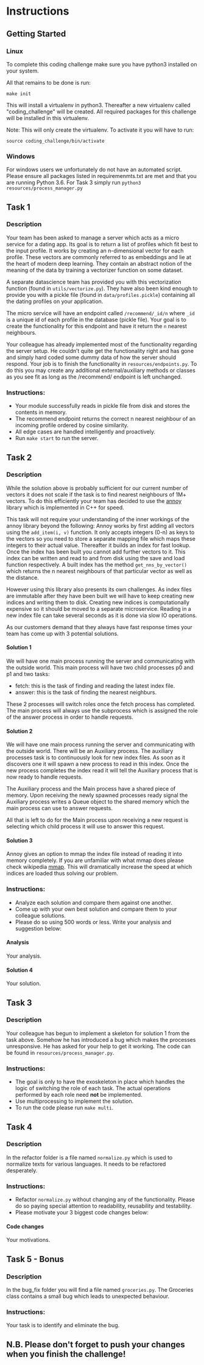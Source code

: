 # Instructions

## Getting Started

### Linux

To complete this coding challenge make sure you have python3 installed on your system.

All that remains to be done is run:

    make init


This will install a virtualenv in python3. Thereafter a new virtualenv called "coding_challenge" will be created. All required packages for this challenge will be installed in this virtualenv.

Note: This will only create the virtualenv. To activate it you will have to run:

    source coding_challenge/bin/activate

### Windows

For windows users we unfortunately do not have an automated script. Please ensure all packages listed in requiremenmts.txt are met and that you are running Python 3.6. For Task 3 simply run `python3 resources/process_manager.py`


## Task 1

### Description

Your team has been asked to manage a server which acts as a micro service for a dating app. Its goal is to return a list of profiles which fit best to the input profile. It works by creating an n-dimensional vector for each profile. These vectors are commonly referred to as embeddings and lie at the heart of modern deep learning. They contain an abstract notion of the meaning of the data by training a vectorizer function on some dataset. 

A separate datascience team has provided you with this vectorization function (found in `utils/vectorize.py`). They have also been kind enough to provide you with a pickle file (found in `data/profiles.pickle`) containing all the dating profiles on your application. 

The micro service will have an endpoint called `/recommend/_id/n` where `_id` is a unique id of each profile in the database (pickle file). Your goal is to create the functionality for this endpoint and have it return the `n` nearest neighbours.


Your colleague has already implemented most of the functionality regarding the server setup.
He couldn’t quite get the functionality right and has gone and simply hard coded some dummy data of how the server should respond.
Your job is to finish the functionality in `resources/endpoints.py`. To do this you may create any additional external/auxiliary methods or classes as you see fit as long as the /recommend/ endpoint is left unchanged.

### Instructions:

- Your module successfully reads in pickle file from disk and stores the contents in memory.
- The recommend endpoint returns the correct n nearest neighbour of an incoming profile ordered by cosine similarity.
- All edge cases are handled intelligently and proactively.
- Run `make start` to run the server.


## Task 2

### Description

While the solution above is probably sufficient for our current number of vectors it does not scale if the task is to find nearest neighbours of 1M+ vectors. 
To do this efficiently your team has decided to use the [annoy](https://github.com/spotify/annoy) library which is implemented in C++ for speed. 

This task will not require your understanding of the inner workings of the annoy library beyond the following:
Annoy works by first adding all vectors using the `add_item(i, v)` function. It only accepts integers (0-n) as keys to the vectors so you need to store a separate mapping file which maps these integers to their actual value. Thereafter it builds an index for fast lookup. Once the index has been built you cannot add further vectors to it. This index can be written and read to and from disk using the save and load function respectively. A built index has the method `get_nns_by_vector()` which returns the n nearest neighbours of that particular vector as well as the distance.

However using this library also presents its own challenges. 
As index files are immutable after they have been built we will have to keep creating new indices and writing them to disk.
Creating new indices is computationally expensive so it should be moved to a separate microservice.
Reading in a new index file can take several seconds as it is done via slow IO operations.

As our customers demand that they always have fast response times your team has come up with 3 potential solutions. 

#### Solution 1 

We will have one main process running the server and communicating with the outside world. This main process will have two child processes p0 and p1 and two tasks:

- fetch: this is the task of finding and reading the latest index file.
- answer: this is the task of finding the nearest neighburs.

These 2 processes will switch roles once the fetch process has completed. The main process will always use the subprocess which is assigned the role of the answer process in order to handle requests.

#### Solution 2
  
We will have one main process running the server and communicating with the outside world. There will be an Auxiliary process. The auxiliary processes task is to continuously look for new index files. As soon as it discovers one it will spawn a new process to read in this index. Once the new process completes the index read it will tell the Auxiliary process that is now ready to handle requests.

The Auxiliary process and the Main process have a shared piece of memory. Upon receiving the newly spawned processes ready signal the Auxiliary process writes a Queue object to the shared memory which the main process can use to answer requests.

All that is left to do for the Main process upon receiving a new request is selecting which child process it will use to answer this request. 

#### Solution 3 

Annoy gives an option to mmap the index file instead of reading it into memory completely. If you are unfamiliar with what mmap does please check wikipedia [mmap](https://en.wikipedia.org/wiki/Mmap). This will dramatically increase the speed at which indices are loaded thus solving our problem.

### Instructions:

- Analyze each solution and compare them against one another. 
- Come up with your own best solution and compare them to your colleague solutions.
- Please do so using 500 words or less. Write your analysis and suggestion below:

#### Analysis

Your analysis.

#### Solution 4

Your solution.


## Task 3

### Description

Your colleague has begun to implement a skeleton for solution 1 from the task above. Somehow he has introduced a bug which makes the processes unresponsive. He has asked for your help to get it working. The code can be found in `resources/process_manager.py`.

### Instructions:
- The goal is only to have the exoskeleton in place which handles the logic of switching the role of each task. The actual operations performed by each role need **not** be implemented.
- Use multiprocessing to implement the solution.
- To run the code please run `make multi`.


## Task 4

### Description

In the refactor folder is a file named `normalize.py` which is used to normalize texts for various languages. 
It needs to be refactored desperately. 

### Instructions:
- Refactor `normalize.py` without changing any of the functionality. Please do so paying special attention to readability, reusability and testability. 
- Please motivate your 3 biggest code changes below:

#### Code changes

Your motivations.

## Task 5 - Bonus

### Description

In the bug_fix folder you will find a file named `groceries.py`. The Groceries class contains a small bug which leads to unexpected behaviour. 

### Instructions:

Your task is to identify and eliminate the bug.

## N.B. Please don't forget to push your changes when you finish the challenge! 
